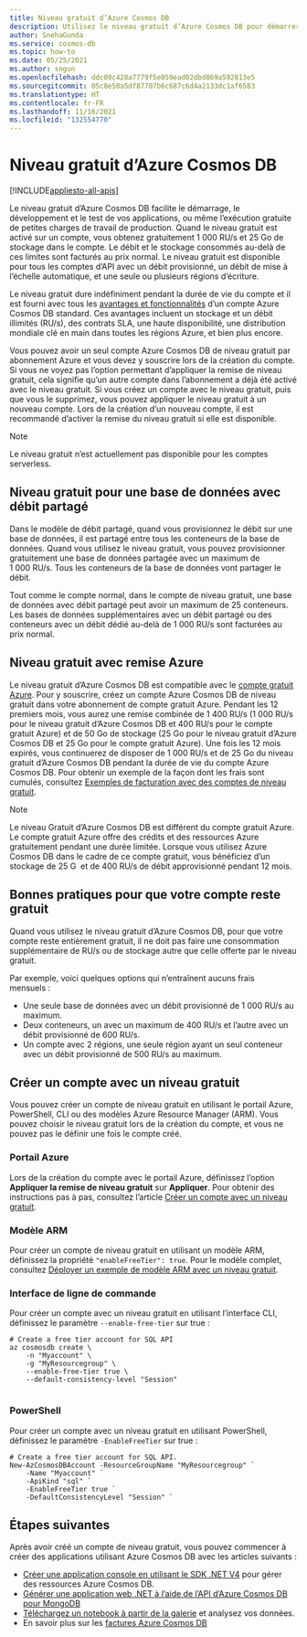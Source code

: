 ```yaml
---
title: Niveau gratuit d’Azure Cosmos DB
description: Utilisez le niveau gratuit d’Azure Cosmos DB pour démarrer, développer et tester vos applications. Avec le niveau gratuit, vous obtiendrez gratuitement 1 000 RU/s et 25 Go de stockage dans le compte.
author: SnehaGunda
ms.service: cosmos-db
ms.topic: how-to
ms.date: 05/25/2021
ms.author: sngun
ms.openlocfilehash: ddc09c428a7779f5e059ead02dbd869a592813e5
ms.sourcegitcommit: 05c8e50a5df87707b6c687c6d4a2133dc1af6583
ms.translationtype: HT
ms.contentlocale: fr-FR
ms.lasthandoff: 11/16/2021
ms.locfileid: "132554770"
---
```

# <a name="azure-cosmos-db-free-tier"></a>Niveau gratuit d’Azure Cosmos DB 
[!INCLUDE[appliesto-all-apis](includes/appliesto-all-apis.md)]

Le niveau gratuit d’Azure Cosmos DB facilite le démarrage, le développement et le test de vos applications, ou même l’exécution gratuite de petites charges de travail de production. Quand le niveau gratuit est activé sur un compte, vous obtenez gratuitement 1 000 RU/s et 25 Go de stockage dans le compte. Le débit et le stockage consommés au-delà de ces limites sont facturés au prix normal. Le niveau gratuit est disponible pour tous les comptes d’API avec un débit provisionné, un débit de mise à l’échelle automatique, et une seule ou plusieurs régions d’écriture.

Le niveau gratuit dure indéfiniment pendant la durée de vie du compte et il est fourni avec tous les [avantages et fonctionnalités](introduction.md#key-benefits) d’un compte Azure Cosmos DB standard. Ces avantages incluent un stockage et un débit illimités (RU/s), des contrats SLA, une haute disponibilité, une distribution mondiale clé en main dans toutes les régions Azure, et bien plus encore.

Vous pouvez avoir un seul compte Azure Cosmos DB de niveau gratuit par abonnement Azure et vous devez y souscrire lors de la création du compte. Si vous ne voyez pas l’option permettant d’appliquer la remise de niveau gratuit, cela signifie qu’un autre compte dans l’abonnement a déjà été activé avec le niveau gratuit. Si vous créez un compte avec le niveau gratuit, puis que vous le supprimez, vous pouvez appliquer le niveau gratuit à un nouveau compte. Lors de la création d’un nouveau compte, il est recommandé d’activer la remise du niveau gratuit si elle est disponible.

> [!NOTE]
> Le niveau gratuit n’est actuellement pas disponible pour les comptes serverless.

## <a name="free-tier-with-shared-throughput-database"></a>Niveau gratuit pour une base de données avec débit partagé

Dans le modèle de débit partagé, quand vous provisionnez le débit sur une base de données, il est partagé entre tous les conteneurs de la base de données. Quand vous utilisez le niveau gratuit, vous pouvez provisionner gratuitement une base de données partagée avec un maximum de 1 000 RU/s. Tous les conteneurs de la base de données vont partager le débit. 

Tout comme le compte normal, dans le compte de niveau gratuit, une base de données avec débit partagé peut avoir un maximum de 25 conteneurs. Les bases de données supplémentaires avec un débit partagé ou des conteneurs avec un débit dédié au-delà de 1 000 RU/s sont facturées au prix normal.

## <a name="free-tier-with-azure-discount"></a>Niveau gratuit avec remise Azure

Le niveau gratuit d’Azure Cosmos DB est compatible avec le [compte gratuit Azure](optimize-dev-test.md#azure-free-account). Pour y souscrire, créez un compte Azure Cosmos DB de niveau gratuit dans votre abonnement de compte gratuit Azure. Pendant les 12 premiers mois, vous aurez une remise combinée de 1 400 RU/s (1 000 RU/s pour le niveau gratuit d’Azure Cosmos DB et 400 RU/s pour le compte gratuit Azure) et de 50 Go de stockage (25 Go pour le niveau gratuit d’Azure Cosmos DB et 25 Go pour le compte gratuit Azure). Une fois les 12 mois expirés, vous continuerez de disposer de 1 000 RU/s et de 25 Go du niveau gratuit d’Azure Cosmos DB pendant la durée de vie du compte Azure Cosmos DB. Pour obtenir un exemple de la façon dont les frais sont cumulés, consultez [Exemples de facturation avec des comptes de niveau gratuit](understand-your-bill.md#azure-free-tier).

> [!NOTE]
> Le niveau Gratuit d’Azure Cosmos DB est différent du compte gratuit Azure. Le compte gratuit Azure offre des crédits et des ressources Azure gratuitement pendant une durée limitée. Lorsque vous utilisez Azure Cosmos DB dans le cadre de ce compte gratuit, vous bénéficiez d’un stockage de 25 G  et de 400 RU/s de débit approvisionné pendant 12 mois.

## <a name="best-practices-to-keep-your-account-free"></a>Bonnes pratiques pour que votre compte reste gratuit

Quand vous utilisez le niveau gratuit d’Azure Cosmos DB, pour que votre compte reste entièrement gratuit, il ne doit pas faire une consommation supplémentaire de RU/s ou de stockage autre que celle offerte par le niveau gratuit.

Par exemple, voici quelques options qui n’entraînent aucuns frais mensuels :

* Une seule base de données avec un débit provisionné de 1 000 RU/s au maximum.
* Deux conteneurs, un avec un maximum de 400 RU/s et l’autre avec un débit provisionné de 600 RU/s.
* Un compte avec 2 régions, une seule région ayant un seul conteneur avec un débit provisionné de 500 RU/s au maximum.

## <a name="create-an-account-with-free-tier"></a>Créer un compte avec un niveau gratuit

Vous pouvez créer un compte de niveau gratuit en utilisant le portail Azure, PowerShell, CLI ou des modèles Azure Resource Manager (ARM). Vous pouvez choisir le niveau gratuit lors de la création du compte, et vous ne pouvez pas le définir une fois le compte créé.

### <a name="azure-portal"></a>Portail Azure

Lors de la création du compte avec le portail Azure, définissez l’option **Appliquer la remise de niveau gratuit** sur **Appliquer**. Pour obtenir des instructions pas à pas, consultez l’article [Créer un compte avec un niveau gratuit](create-cosmosdb-resources-portal.md).

### <a name="arm-template"></a>Modèle ARM

Pour créer un compte de niveau gratuit en utilisant un modèle ARM, définissez la propriété `"enableFreeTier": true`. Pour le modèle complet, consultez [Déployer un exemple de modèle ARM avec un niveau gratuit](manage-with-templates.md#free-tier).

### <a name="cli"></a>Interface de ligne de commande

Pour créer un compte avec un niveau gratuit en utilisant l’interface CLI, définissez le paramètre `--enable-free-tier` sur true :

```azurecli-interactive
# Create a free tier account for SQL API
az cosmosdb create \
    -n "Myaccount" \
    -g "MyResourcegroup" \
    --enable-free-tier true \
    --default-consistency-level "Session"
    
```

### <a name="powershell"></a>PowerShell

Pour créer un compte avec un niveau gratuit en utilisant PowerShell, définissez le paramètre `-EnableFreeTier` sur true :

```powershell-interactive
# Create a free tier account for SQL API. 
New-AzCosmosDBAccount -ResourceGroupName "MyResourcegroup" `
    -Name "Myaccount" `
    -ApiKind "sql" `
    -EnableFreeTier true `
    -DefaultConsistencyLevel "Session" `
```

## <a name="next-steps"></a>Étapes suivantes

Après avoir créé un compte de niveau gratuit, vous pouvez commencer à créer des applications utilisant Azure Cosmos DB avec les articles suivants :

* [Créer une application console en utilisant le SDK .NET V4](create-sql-api-dotnet-v4.md) pour gérer des ressources Azure Cosmos DB.
* [Générer une application web .NET à l’aide de l’API d’Azure Cosmos DB pour MongoDB](mongodb/create-mongodb-dotnet.md)
* [Téléchargez un notebook à partir de la galerie](publish-notebook-gallery.md#download-a-notebook-from-the-gallery) et analysez vos données.
* En savoir plus sur les [factures Azure Cosmos DB](understand-your-bill.md)
